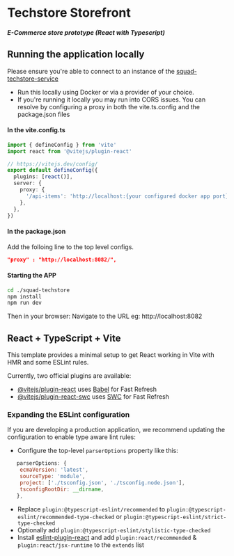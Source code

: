 # Techstore Storefront
#### _E-Commerce store prototype (React with Typescript)_

## Running the application locally

Please ensure you're able to connect to an instance of the [squad-techstore-service](https://github.com/davidlng8/squad-techstore-service)
- Run this locally using Docker or via a provider of your choice.
- If you're running it locally you may run into CORS issues. You can resolve by configuring a proxy in both the vite.ts.config and the package.json files

#### In the vite.config.ts
```ts
import { defineConfig } from 'vite'
import react from '@vitejs/plugin-react'

// https://vitejs.dev/config/
export default defineConfig({
  plugins: [react()],
  server: {
    proxy: {
      '/api-items': 'http://localhost:{your configured docker app port}',
    },
  },
})
```

#### In the package.json
Add the folloing line to the top level configs.

```json
"proxy" : "http://localhost:8082/",
```


#### Starting the APP
```sh
cd ./squad-techstore
npm install
npm run dev
```

Then in your browser: Navigate to the URL eg: http://localhost:8082

## React + TypeScript + Vite

This template provides a minimal setup to get React working in Vite with HMR and some ESLint rules.

Currently, two official plugins are available:

- [@vitejs/plugin-react](https://github.com/vitejs/vite-plugin-react/blob/main/packages/plugin-react/README.md) uses [Babel](https://babeljs.io/) for Fast Refresh
- [@vitejs/plugin-react-swc](https://github.com/vitejs/vite-plugin-react-swc) uses [SWC](https://swc.rs/) for Fast Refresh

### Expanding the ESLint configuration

If you are developing a production application, we recommend updating the configuration to enable type aware lint rules:

- Configure the top-level `parserOptions` property like this:

```js
   parserOptions: {
    ecmaVersion: 'latest',
    sourceType: 'module',
    project: ['./tsconfig.json', './tsconfig.node.json'],
    tsconfigRootDir: __dirname,
   },
```

- Replace `plugin:@typescript-eslint/recommended` to `plugin:@typescript-eslint/recommended-type-checked` or `plugin:@typescript-eslint/strict-type-checked`
- Optionally add `plugin:@typescript-eslint/stylistic-type-checked`
- Install [eslint-plugin-react](https://github.com/jsx-eslint/eslint-plugin-react) and add `plugin:react/recommended` & `plugin:react/jsx-runtime` to the `extends` list
